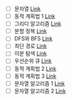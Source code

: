 - [ ] 문자열 [Link](https://www.acmicpc.net/step/7)
- [ ] 동적 계획법 1 [Link](https://www.acmicpc.net/step/16)
- [ ] 그리디 알고리즘 [Link](https://www.acmicpc.net/step/33)
- [ ] 분할 정복 [Link](https://www.acmicpc.net/step/20)
- [ ] DFS와 BFS [Link](https://www.acmicpc.net/step/24)
- [ ] 최단 경로 [Link](https://www.acmicpc.net/step/26)
- [ ] 이분 탐색 [Link](https://www.acmicpc.net/step/29)
- [ ] 우선순위 큐 [Link](https://www.acmicpc.net/step/13)
- [ ] 동적 계획법 2 [Link](https://www.acmicpc.net/step/17)
- [ ] 동적 계획법 3 [Link](https://www.acmicpc.net/step/31)
- [ ] 문자열 알고리즘 1 [Link](https://www.acmicpc.net/step/27)
- [ ] 문자열 알고리즘 2 [Link](https://www.acmicpc.net/step/28)